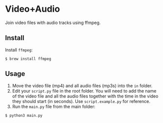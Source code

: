 # Video+Audio

Join video files with audio tracks using ffmpeg.

## Install

Install `ffmpeg`:
```
$ brew install ffmpeg
```

## Usage

1. Move the video file (mp4) and all audio files (mp3s) into the `in` folder.
2. Edit your `script.py` file in the root folder. You will need to add the name
of the video file and all the audio files together with the time in the video
they should start (in seconds). Use `script.example.py` for reference.
3. Run the `main.py` file from the main folder:
```
$ python3 main.py
```
